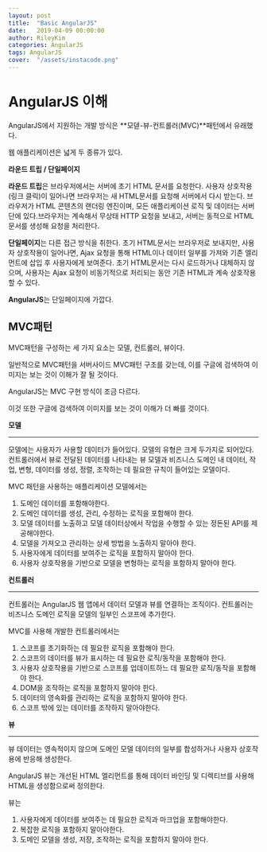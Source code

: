 ```yaml
---
layout: post
title:  "Basic AngularJS"
date:   2019-04-09 00:00:00
author: RileyKim
categories: AngularJS
tags: AngularJS
cover:  "/assets/instacode.png"
---
```

# AngularJS 이해



AngularJS에서 지원하는 개발 방식은 **모덷-뷰-컨트롤러(MVC)**패턴에서 유래했다.

웹 애플리케이션은 넓게 두 종류가 있다. 

**라운드 트립 / 단일페이지**



**라운드 트립**은 브라우저에서는 서버에 초기 HTML 문서를 요청한다. 사용자 상호작용(링크 클릭)이 일어나면 브라우저는 새 HTML문서를 요청해 서버에서 다시 받는다. 브라우저가 HTML 콘텐츠의 랜더링 엔진이며, 모든 애플리케이션 로직 및 데이터는 서버단에 있다.브라우저는 계속해서 무상태 HTTP 요청을 보내고, 서버는 동적으로 HTML문서를 생성해 요청을 처리한다. 



**단일페이지**는 다른 접근 방식을 취한다. 초기 HTML문서는 브라우저로 보내지만, 사용자 상호작용이 일어나면, Ajax 요청을 통해 HTML이나 데이터 일부를 가져와 기존 엘리먼트에 삽입 후 사용자에게 보여준다. 초기 HTML문서는 다시 로드하거나 대체하지 않으며, 사용자는 Ajax 요청이 비동기적으로 처리되는 동안 기존 HTML과 계속 상호작용 할 수 있다. 



**AngularJS**는 단일페이지에 가깝다. 



## MVC패턴

MVC패턴을 구성하는 세 가지 요소는 모델, 컨트롤러, 뷰이다. 

일반적으로 MVC패턴을 서버사이드 MVC패턴 구조를 갖는데, 이를 구글에 검색하여 이미지는 보는 것이 이해가 잘 될 것이다. 



AngularJS는 MVC 구현 방식이 조금 다르다. 

이것 또한 구글에 검색하여 이미지를 보는 것이 이해가 더 빠를 것이다. 



**모델**

------------

모델에는 사용자가 사용할 데이터가 들어있다. 모델의 유형은 크게 두가지로 되어있다. 컨트롤러에서 뷰로 전달된 데이터를 나타내는 뷰 모델과 비즈니스 도메인 내 데이터, 작업, 변형, 데이터를 생성, 정렬, 조작하는 데 필요한 규칙이 들어있는 모델이다. 



MVC 패턴을 사용하는 애플리케이션 모델에서는 

1. 도메인 데이터를 포함해야한다. 
2. 도메인 데이터를 생성, 관리, 수정하는 로직을 포함해야 한다. 
3. 모델 데이터를 노출하고 모델 데이터상에서 작업을 수행할 수 있는 정돈된 API를 제공해야한다. 
4. 모델을 가져오고 관리하는 상세 방법을 노출하지 말아야 한다. 
5. 사용자에게 데이터를 보여주는 로직을 포함하지 말아야 한다. 
6. 사용자 상호작용을 기반으로 모델을 변형하는 로직을 포함하지 말아야 한다. 



**컨트롤러**

-----------------------------

컨트롤러는 AngularJS 웹 앱에서 데이터 모델과 뷰를 연결하는 조직이다. 컨트롤러는 비즈니스 도메인 로직을 모델의 일부인 스코프에 추가한다. 



MVC를 사용해 개발한 컨트롤러에서는 

1. 스코프를 초기화하는 데 필요한 로직을 포함해야 한다.
2. 스코프의 데이터를 뷰가 표시하는 데 필요한 로직/동작을 포함해야 한다. 
3. 사용자 상호작용을 기반으로 스코프를 업데이트하느 데 필요한 로직/동작을 포함해야 한다. 
4. DOM을 조작하는 로직을 포함하지 말아야 한다. 
5. 데이터의 영속화를 관리하는 로직을 포함하지 말아야 한다. 
6. 스코프 밖에 있는 데이터를 조작하지 말아야한다. 



**뷰**

-----------------

뷰 데이터는 영속적이지 않으며 도메인 모델 데이터의 일부를 합성하거나 사용자 상호작용에 반응해 생성한다.

AngularJS 뷰는 개선된 HTML 엘리먼트를 통해 데이터 바인딩 및 디렉티브를 사용해 HTML을 생성함으로써 정의한다. 



뷰는 

1. 사용자에게 데이터를 보여주는 데 필요한 로직과 마크업을 포함해야한다. 
2. 복잡한 로직을 포함하지 말아야한다. 
3. 도메인 모델을 생성, 저장, 조작하는 로직을 포함하지 말아야 한다. 